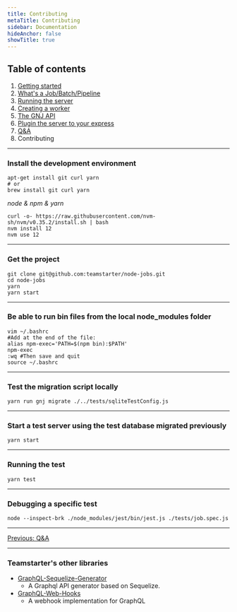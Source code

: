 ```yaml
---
title: Contributing
metaTitle: Contributing
sidebar: Documentation
hideAnchor: false
showTitle: true
---
```


## Table of contents

1. [Getting started](index.md)
2. [What's a Job/Batch/Pipeline](02_Whats_a_Job_Batch_Pipeline.md)
3. [Running the server](03_Running_the_server.md)
4. [Creating a worker](04_Creating_a_worker.md)
5. [The GNJ API](05_The_GNJ_API.md)
6. [Plugin the server to your express](06_Plugin_the_server_to_your_express.md)
7. [Q&A](07_Q%26A.md)
8. Contributing

---

### Install the development environment

```console
apt-get install git curl yarn
# or
brew install git curl yarn
```

_node & npm & yarn_

```console
curl -o- https://raw.githubusercontent.com/nvm-sh/nvm/v0.35.2/install.sh | bash
nvm install 12
nvm use 12
```

---

### Get the project

```console
git clone git@github.com:teamstarter/node-jobs.git
cd node-jobs
yarn
yarn start
```

---

### Be able to run bin files from the local node_modules folder

```console
vim ~/.bashrc
#Add at the end of the file:
alias npm-exec='PATH=$(npm bin):$PATH'
npm-exec
:wq #Then save and quit
source ~/.bashrc
```

---

### Test the migration script locally

```console
yarn run gnj migrate ./../tests/sqliteTestConfig.js
```

---

### Start a test server using the test database migrated previously

```console
yarn start
```

---

### Running the test

```console
yarn test
```

---

### Debugging a specific test

```console
node --inspect-brk ./node_modules/jest/bin/jest.js ./tests/job.spec.js
```

---

[Previous: Q&A](07_Q%26A.md)

---

### Teamstarter's other libraries

- [GraphQL-Sequelize-Generator](https://teamstarter.github.io/GSG-documentation/)
  - A Graphql API generator based on Sequelize.
- [GraphQL-Web-Hooks](https://teamstarter.github.io/GWH-documentation/)
  - A webhook implementation for GraphQL
